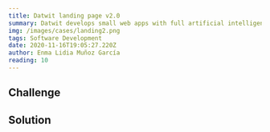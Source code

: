 ```yaml
---
title: Datwit landing page v2.0
summary: Datwit develops small web apps with full artificial intelligence capabilities. Therefore became a need to showcase its team work through a landing page.
img: /images/cases/landing2.png
tags: Software Development
date: 2020-11-16T19:05:27.220Z
author: Enma Lidia Muñoz García 
reading: 10 
---
```




## Challenge



## Solution








